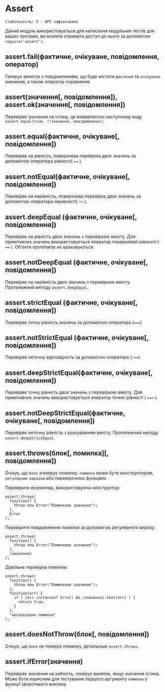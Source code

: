 # Assert

    Стабільність: 5 - API зафіксовано
    

Даний модуль використовується для написання модульних тестів для ваших програм, ви можете отримати доступ до нього за допомогою `require('assert')`.

## assert.fail(фактичне, очікуване, повідомлення, оператор)

Генерує виняток з повідомленням, що буде містити `фактичне` та `очікуване` значення, а також оператор порівняння.

## assert(значення[, повідомлення]), assert.ok(значення[, повідомлення])

Перевіряє значення на істину, це еквівалентно наступному коду `assert.equal(true, !!значення, повідомлення);`

## assert.equal(фактичне, очікуване[, повідомлення])

Перевіряє на рівність, поверхнева перевірка двох значень за допомогою оператора рівності( `==` ).

## assert.notEqual(фактичне, очікуване[, повідомлення])

Перевіряє на нерівність, поверхнева перевірка двох значень за допомогою оператора нерівності( `!=` ).

## assert.deepEqual (фактичне, очікуване[, повідомлення])

Перевіряє на рівність двох значень з перевіркою вмісту. Для примітивних значень використовується оператор поверхневої рівності ( `==` ). Об'єкти прототипів не враховуються.

## assert.notDeepEqual (фактичне, очікуване[, повідомлення])

Перевіряє на нерівність двох значень з перевіркою вмісту. Протилежний методу `assert.deepEqual`.

## assert.strictEqual (фактичне, очікуване[, повідомлення])

Перевіряє точну рівність значень за допомогою оператора (`===`)

## assert.notStrictEqual (фактичне, очікуване[, повідомлення])

Перевіряє неточну відповідність за допомогою оператора (`!==`)

## assert.deepStrictEqual(фактичне, очікуване[, повідомлення])

Перевіряє точну рівність двох значень з перевіркою вмісту. Для примітивних значень використовується оператор точної рівності ( `===` ).

## assert.notDeepStrictEqual(фактичне, очікуване[, повідомлення])

Перевіряє неточну рівність з урахуванням вмісту. Протилежний методу `assert.deepStrictEqual`.

## assert.throws(блок\[, помилка\]\[, повідомлення\])

Очікує, що `блок` згенерує помилку. `помилка` може бути конструктором, `регулярним виразом` або перевірочною функцією.

Перевірити екземпляр, використовуючи конструктор:

    assert.throws(
      function() {
        throw new Error("Помилкове значення");
      },
      Error
    );
    

Перевірити повідомлення помилки за допомогою регулярного виразу:

    assert.throws(
      function() {
        throw new Error("Помилкове значення");
      },
      /значення/
    );
    

Довільна перевірка помилки:

    assert.throws(
      function() {
        throw new Error("Помилкове значення");
      },
      function(err) {
        if ( (err instanceof Error) && /значення/.test(err) ) {
          return true;
        }
      },
      "несподівана помилка"
    );
    

## assert.doesNotThrow(блок[, повідомлення])

Очікує, що `блок` не генерує помилку, детальніше `assert.throws`.

## assert.ifError(значення)

Перевіряє значення на хибність, генерує виняток, якщо значення істина. Може бути корисним для тестування першого аргументу `помилки` у функції зворотнього виклику.